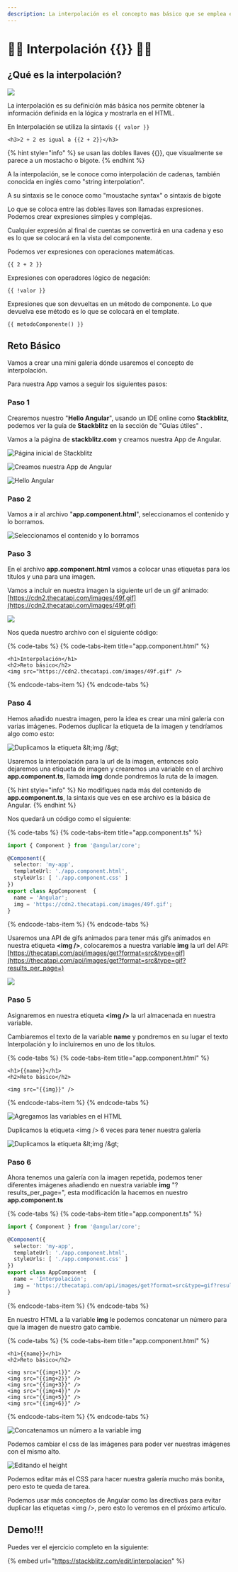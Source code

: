 ```yaml
---
description: La interpolación es el concepto mas básico que se emplea en Angular.
---
```


# 🧔🏻 Interpolación {{}} 🧔🏻

## ¿Qué es la interpolación?

![](.gitbook/assets/angular-bigote2.png)

La interpolación es su definición más básica nos permite obtener la información  definida en la lógica y mostrarla en el HTML.

En Interpolación se utiliza la sintaxis `{{ valor }}`

```markup
<h3>2 + 2 es igual a {{2 + 2}}</h3>
```

{% hint style="info" %}
 se usan las dobles llaves {{}}, que visualmente se parece a un mostacho o bigote.
{% endhint %}

A la interpolación, se le conoce como interpolación de cadenas, también conocida en inglés como "string interpolation".

A su sintaxis se le conoce como "moustache syntax" o sintaxis de bigote

Lo que se coloca entre las dobles llaves son llamadas expresiones. Podemos crear expresiones simples y complejas.

Cualquier expresión al final de cuentas se convertirá en una cadena y eso es lo que se colocará en la vista del componente.

Podemos ver expresiones con operaciones matemáticas.

```text
{{ 2 + 2 }}
```

Expresiones con operadores lógico de negación:

```text
{{ !valor }}
```

Expresiones que son devueltas en un método de componente. Lo que devuelva ese método es lo que se colocará en el template.

```text
{{ metodoComponente() }}
```

## Reto Básico

Vamos a crear una mini galería dónde usaremos el concepto de interpolación. 

Para nuestra App vamos a seguir los siguientes pasos:

### Paso 1

Crearemos nuestro "**Hello Angular**", usando un IDE online como **Stackblitz**, podemos ver la guía de **Stackblitz** en la sección de "Guías útiles" .

Vamos a la página de **stackblitz.com** y creamos nuestra App de Angular.

![P&#xE1;gina inicial de Stackblitz](.gitbook/assets/screen-shot-2019-08-26-at-8.04.27-pm.png)

![Creamos nuestra App de Angular](.gitbook/assets/screen-shot-2019-08-26-at-8.06.10-pm.png)

![Hello Angular](.gitbook/assets/screen-shot-2019-08-26-at-8.10.54-pm.png)

### Paso 2

Vamos a ir al archivo "**app.component.html**", seleccionamos el contenido y lo borramos.

![Seleccionamos el contenido y lo borramos](.gitbook/assets/screen-shot-2019-08-26-at-8.15.11-pm.png)

### Paso 3

En el archivo **app.component.html** vamos a colocar unas etiquetas para los títulos y una para una imagen. 

Vamos a incluir en nuestra imagen la siguiente url de un gif animado: [https://cdn2.thecatapi.com/images/49f.gif](https://cdn2.thecatapi.com/images/49f.gif)

![](https://cdn2.thecatapi.com/images/49f.gif)

Nos queda nuestro archivo con el siguiente código:

{% code-tabs %}
{% code-tabs-item title="app.component.html" %}
```text
<h1>Interpolación</h1>
<h2>Reto básico</h2>
<img src="https://cdn2.thecatapi.com/images/49f.gif" />
```
{% endcode-tabs-item %}
{% endcode-tabs %}

### Paso 4

Hemos añadido nuestra imagen, pero la idea es crear una mini galería con varias imágenes. Podemos duplicar la etiqueta de la imagen y tendríamos algo como esto:

![Duplicamos la etiqueta &amp;lt;img /&amp;gt;](.gitbook/assets/screen-shot-2019-08-26-at-8.35.03-pm.png)

Usaremos la interpolación para la url de la imagen, entonces solo dejaremos una etiqueta de imagen y crearemos una variable en el archivo **app.component.ts**, llamada **img**  donde pondremos la ruta de la imagen.

{% hint style="info" %}
No modifiques nada más del contenido de **app.component.ts**, la sintaxis que ves en ese archivo es la básica de Angular.
{% endhint %}

Nos quedará un código como el siguiente:

{% code-tabs %}
{% code-tabs-item title="app.component.ts" %}
```typescript
import { Component } from '@angular/core';

@Component({
  selector: 'my-app',
  templateUrl: './app.component.html',
  styleUrls: [ './app.component.css' ]
})
export class AppComponent  {
  name = 'Angular';
  img = 'https://cdn2.thecatapi.com/images/49f.gif';
}

```
{% endcode-tabs-item %}
{% endcode-tabs %}

Usaremos una API de gifs animados para tener más gifs animados en nuestra etiqueta **&lt;img /&gt;**, colocaremos a nuestra variable **img** la url del API: [https://thecatapi.com/api/images/get?format=src&type=gif](https://thecatapi.com/api/images/get?format=src&type=gif?results_per_page=)

![](.gitbook/assets/screen-shot-2019-08-26-at-8.48.18-pm.png)

### Paso 5

Asignaremos en nuestra etiqueta **&lt;img /&gt;** la url almacenada en nuestra variable.

Cambiaremos el texto de la variable **name** y pondremos en su lugar el texto Interpolación y lo incluiremos en uno de los títulos.

{% code-tabs %}
{% code-tabs-item title="app.component.html" %}
```markup
<h1>{{name}}</h1>
<h2>Reto básico</h2>

<img src="{{img}}" />
```
{% endcode-tabs-item %}
{% endcode-tabs %}

![Agregamos las variables en el HTML](.gitbook/assets/screen-shot-2019-08-26-at-9.17.29-pm.png)

Duplicamos la etiqueta &lt;img /&gt; 6 veces para tener nuestra galería

![Duplicamos la etiqueta &amp;lt;img /&amp;gt;](.gitbook/assets/screen-shot-2019-08-26-at-9.19.33-pm.png)

### Paso 6

Ahora tenemos una galería con la imagen repetida, podemos tener diferentes imágenes añadiendo en nuestra variable **img** "?results\_per\_page=", esta modificación la hacemos en nuestro **app.component.ts**

{% code-tabs %}
{% code-tabs-item title="app.component.ts" %}
```typescript
import { Component } from '@angular/core';

@Component({
  selector: 'my-app',
  templateUrl: './app.component.html',
  styleUrls: [ './app.component.css' ]
})
export class AppComponent  {
  name = 'Interpolación';
  img = 'https://thecatapi.com/api/images/get?format=src&type=gif?results_per_page=';
}
```
{% endcode-tabs-item %}
{% endcode-tabs %}

En nuestro HTML a la variable **img** le podemos concatenar un número para que la imagen de nuestro gato cambie.

{% code-tabs %}
{% code-tabs-item title="app.component.html" %}
```markup
<h1>{{name}}</h1>
<h2>Reto básico</h2>

<img src="{{img+1}}" />
<img src="{{img+2}}" />
<img src="{{img+3}}" />
<img src="{{img+4}}" />
<img src="{{img+5}}" />
<img src="{{img+6}}" />
```
{% endcode-tabs-item %}
{% endcode-tabs %}

![Concatenamos un n&#xFA;mero a la variable img](.gitbook/assets/screen-shot-2019-08-26-at-9.17.04-pm.png)

Podemos cambiar el css de las imágenes para poder ver nuestras imágenes con el mismo alto.

![Editando el height](.gitbook/assets/screen-shot-2019-08-26-at-9.08.01-pm.png)

Podemos editar más el CSS para hacer nuestra galería mucho más bonita, pero esto te queda de tarea. 

Podemos usar más conceptos de Angular como las directivas para evitar duplicar las etiquetas &lt;img /&gt;, pero esto lo veremos en el próximo articulo. 

## Demo!!! 

Puedes ver el ejercicio completo en la siguiente:

{% embed url="https://stackblitz.com/edit/interpolacion" %}




